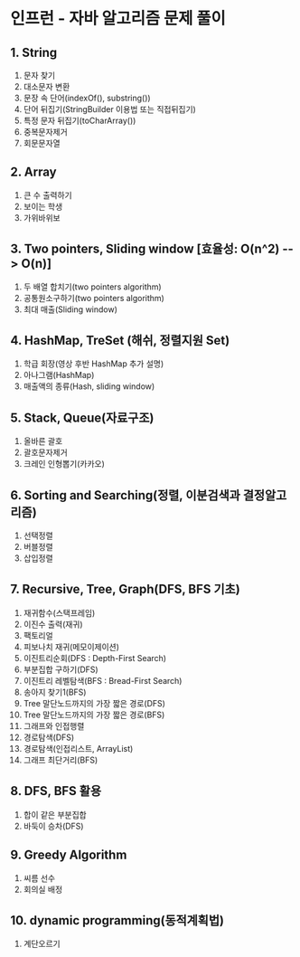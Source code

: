 # 인프런 - 자바 알고리즘 문제 풀이

## 1. String
1. 문자 찾기
2. 대소문자 변환
3. 문장 속 단어(indexOf(), substring())
4. 단어 뒤집기(StringBuilder 이용법 또는 직접뒤집기)
5. 특정 문자 뒤집기(toCharArray())
6. 중복문자제거
7. 회문문자열

## 2. Array
1. 큰 수 출력하기
2. 보이는 학생
3. 가위바위보

## 3. Two pointers, Sliding window [효율성: O(n^2) --> O(n)]
1. 두 배열 합치기(two pointers algorithm)
2. 공통원소구하기(two pointers algorithm)
3. 최대 매출(Sliding window)

## 4. HashMap, TreSet (해쉬, 정렬지원 Set)
1. 학급 회장(영상 후반 HashMap 추가 설명)
2. 아나그램(HashMap)
3. 매출액의 종류(Hash, sliding window)

## 5. Stack, Queue(자료구조)
1. 올바른 괄호
2. 괄호문자제거
3. 크레인 인형뽑기(카카오)

## 6. Sorting and Searching(정렬, 이분검색과 결정알고리즘)
1. 선택정렬
2. 버블정렬
3. 삽입정렬

## 7. Recursive, Tree, Graph(DFS, BFS 기초)
1. 재귀함수(스택프레임)
2. 이진수 출력(재귀)
3. 팩토리얼
4. 피보나치 재귀(메모이제이션)
5. 이진트리순회(DFS : Depth-First Search)
6. 부분집합 구하기(DFS)
7. 이진트리 레벨탐색(BFS : Bread-First Search)
8. 송아지 찾기1(BFS)
9. Tree 말단노드까지의 가장 짧은 경로(DFS)
10. Tree 말단노드까지의 가장 짧은 경로(BFS)
11. 그래프와 인접행렬
12. 경로탐색(DFS)
13. 경로탐색(인접리스트, ArrayList)
14. 그래프 최단거리(BFS)

## 8. DFS, BFS 활용
1. 합이 같은 부분집합
2. 바둑이 승차(DFS)

## 9. Greedy Algorithm
1. 씨름 선수
2. 회의실 배정

## 10. dynamic programming(동적계획법)
1. 계단오르기
